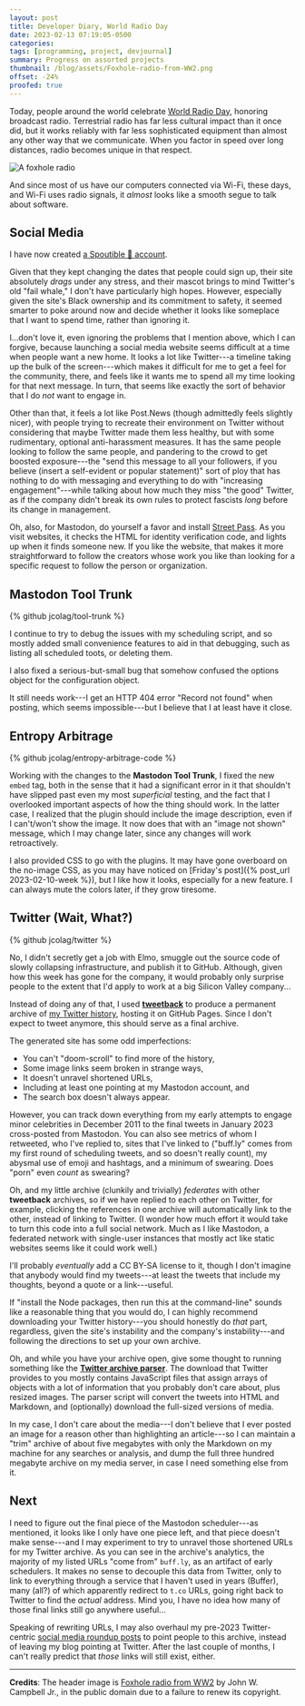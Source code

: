 ```yaml
---
layout: post
title: Developer Diary, World Radio Day
date: 2023-02-13 07:19:05-0500
categories:
tags: [programming, project, devjournal]
summary: Progress on assorted projects
thumbnail: /blog/assets/Foxhole-radio-from-WW2.png
offset: -24%
proofed: true
---
```


Today, people around the world celebrate [World Radio Day](https://en.wikipedia.org/wiki/World_Radio_Day), honoring broadcast radio.  Terrestrial radio has far less cultural impact than it once did, but it works reliably with far less sophisticated equipment than almost any other way that we communicate.  When you factor in speed over long distances, radio becomes unique in that respect.

![A foxhole radio](/blog/assets/Foxhole-radio-from-WW2.png "Don't underestimate a technology that allows someone to get a message out to anybody with access to literal junk.")

And since most of us have our computers connected via Wi-Fi, these days, and Wi-Fi uses radio signals, it *almost* looks like a smooth segue to talk about software.

## Social Media

I have now created [a Spoutible 🐳 account](https://spoutible.com/jcolag).

Given that they kept changing the dates that people could sign up, their site absolutely *drags* under any stress, and their mascot brings to mind Twitter's old "fail whale," I don't have particularly high hopes.  However, especially given the site's Black ownership and its commitment to safety, it seemed smarter to poke around now and decide whether it looks like someplace that I want to spend time, rather than ignoring it.

I...don't love it, even ignoring the problems that I mention above, which I can forgive, because launching a social media website seems difficult at a time when people want a new home.  It looks a lot like Twitter---a timeline taking up the bulk of the screen---which makes it difficult for me to get a feel for the community, there, and feels like it wants me to spend all my time looking for that next message.  In turn, that seems like exactly the sort of behavior that I do *not* want to engage in.

Other than that, it feels a lot like Post.News (though admittedly feels slightly nicer), with people trying to recreate their environment on Twitter without considering that maybe Twitter made them less healthy, but with some rudimentary, optional anti-harassment measures.  It has the same people looking to follow the same people, and pandering to the crowd to get boosted exposure---the "send this message to all your followers, if you believe (insert a self-evident or popular statement)" sort of ploy that has nothing to do with messaging and everything to do with "increasing engagement"---while talking about how much they miss "the good" Twitter, as if the company didn't break its own rules to protect fascists *long* before its change in management.

Oh, also, for Mastodon, do yourself a favor and install [Street Pass](https://streetpass.social/).  As you visit websites, it checks the HTML for identity verification code, and lights up when it finds someone new.  If you like the website, that makes it more straightforward to follow the creators whose work you like than looking for a specific request to follow the person or organization.

## Mastodon Tool Trunk

{% github jcolag/tool-trunk %}

I continue to try to debug the issues with my scheduling script, and so mostly added small convenience features to aid in that debugging, such as listing all scheduled toots, or deleting them.

I also fixed a serious-but-small bug that somehow confused the options object for the configuration object.

It still needs work---I get an HTTP 404 error "Record not found" when posting, which seems impossible---but I believe that I at least have it close.

## Entropy Arbitrage

{% github jcolag/entropy-arbitrage-code %}

Working with the changes to the **Mastodon Tool Trunk**, I fixed the new `embed` tag, both in the sense that it had a significant error in it that shouldn't have slipped past even my most *superficial* testing, and the fact that I overlooked important aspects of how the thing should work.  In the latter case, I realized that the plugin should include the image description, even if I can't/won't show the image.  It now does that with an "image not shown" message, which I may change later, since any changes will work retroactively.

I also provided CSS to go with the plugins.  It may have gone overboard on the no-image CSS, as you may have noticed on [Friday's post]({% post_url 2023-02-10-week %}), but I like how it looks, especially for a new feature.  I can always mute the colors later, if they grow tiresome.

## Twitter (Wait, What?)

{% github jcolag/twitter %}

No, I didn't secretly get a job with Elmo, smuggle out the source code of slowly collapsing infrastructure, and publish it to GitHub.  Although, given how this week has gone for the company, it would probably only surprise people to the extent that I'd apply to work at a big Silicon Valley company...

Instead of doing any of that, I used [**tweetback**](https://github.com/tweetback/tweetback) to produce a permanent archive of [my <i class="fab fa-twitter-square"></i> Twitter history](https://jcolag.github.io/twitter/), hosting it on GitHub Pages.  Since I don't expect to tweet anymore, this should serve as a final archive.

The generated site has some odd imperfections:

 * You can't "doom-scroll" to find more of the history,
 * Some image links seem broken in strange ways,
 * It doesn't unravel shortened URLs,
 * Including at least one pointing at my Mastodon account, and
 * The search box doesn't always appear.

However, you can track down everything from my early attempts to engage minor celebrities in December 2011 to the final tweets in January 2023 cross-posted from Mastodon.  You can also see metrics of whom I retweeted, who I've replied to, sites that I've linked to ("buff.ly" comes from my first round of scheduling tweets, and so doesn't really count), my abysmal use of emoji and hashtags, and a minimum of swearing.  Does "porn" even *count* as swearing?

Oh, and my little archive (clunkily and trivially) *federates* with other **tweetback** archives, so if we have replied to each other on Twitter, for example, clicking the references in one archive will automatically link to the other, instead of linking to Twitter.  (I wonder how much effort it would take to turn this code into a full social network.  Much as I like Mastodon, a federated network with single-user instances that mostly act like static websites seems like it could work well.)

I'll probably *eventually* add a CC BY-SA license to it, though I don't imagine that anybody would find my tweets---at least the tweets that include my thoughts, beyond a quote or a link---useful.

If "install the Node packages, then run this at the command-line" sounds like a reasonable thing that you would do, I can highly recommend downloading your Twitter history---you should honestly do *that* part, regardless, given the site's instability and the company's instability---and following the directions to set up your own archive.

Oh, and while you have your archive open, give some thought to running something like the [**Twitter archive parser**](https://github.com/timhutton/twitter-archive-parser).  The download that Twitter provides to you mostly contains JavaScript files that assign arrays of objects with a lot of information that you probably don't care about, plus resized images.  The parser script will convert the tweets into HTML and Markdown, and (optionally) download the full-sized versions of media.

In my case, I don't care about the media---I don't believe that I ever posted an image for a reason other than highlighting an article---so I can maintain a "trim" archive of about five megabytes with only the Markdown on my machine for any searches or analysis, and dump the full three hundred megabyte archive on my media server, in case I need something else from it.

## Next

I need to figure out the final piece of the Mastodon scheduler---as mentioned, it looks like I only have one piece left, and that piece doesn't make sense---and I may experiment to try to unravel those shortened URLs for my Twitter archive.  As you can see in the archive's analytics, the majority of my listed URLs "come from" `buff.ly`, as an artifact of early schedulers.  It makes no sense to decouple this data from Twitter, only to link to everything through a service that I haven't used in years (Buffer), many (all?) of which apparently redirect to `t.co` URLs, going right back to Twitter to find the *actual* address.  Mind you, I have no idea how many of those final links still go anywhere useful...

Speaking of rewriting URLs, I may also overhaul my pre-2023 Twitter-centric [social media roundup posts](/blog/tag/linkdump) to point people to this archive, instead of leaving my blog pointing at Twitter.  After the last couple of months, I can't really predict that *those* links will still exist, either.

* * *

**Credits**:  The header image is [Foxhole radio from WW2](https://commons.wikimedia.org/wiki/File:Foxhole_radio_from_WW2.jpg) by  John W. Campbell Jr., in the public domain due to a failure to renew its copyright.
